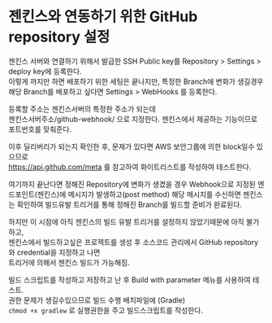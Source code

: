# 젠킨스와 연동하기 위한 GitHub repository 설정

젠킨스 서버와 연결하기 위해서 발급한 SSH Public key를 Repository > Settings > deploy key에 등록한다.    
이렇게 까지만 하면 배포하기 위한 세팅은 끝나지만, 특정한 Branch에 변화가 생길경우 해당 Branch를 배포하고 싶다면
Settings > WebHooks 를 등록한다.

등록할 주소는 젠킨스서버의 특정한 주소가 되는데    
젠킨스서버주소/github-webhook/ 으로 지정한다. 젠킨스에서 제공하는 기능이므로 포트번호를 맞춰준다.

이후 딜리버리가 되는지 확인한 후, 문제가 있다면 AWS 보안그룹에 의한 block일수 있으므로    
https://api.github.com/meta 를 참고하여 화이트리스트를 작성하여 테스트한다.

    

여기까지 끝난다면 정해진 Repository에 변화가 생겼을 경우 Webhook으로 지정된 엔드포인트(젠킨스)에 메시지가 발생하고(post method)
해당 메시지를 수신하면 젠킨스는 확인하여 빌드유발 트리거를 통해 정해진 Branch를 빌드할 준비가 완료된다.

하지만 이 시점에 아직 젠킨스의 빌드 유발 트리거를 설정하지 않았기때문에 아직 불가하고,    
젠킨스에서 빌드하고싶은 프로젝트를 생성 후 소스코드 관리에서 GitHub repository와 credential을 지정하고 나면    
트리거에 의해서 젠킨스 빌드가 가능해짐.

빌드 스크립트를 작성하고 저장하고 난 후 Build with parameter 메뉴를 사용하여 테스트.    
권한 문제가 생길수있으므로 빌드 수행 배치파일에 (Gradle)    
`chmod +x gradlew` 로 실행권한을 주고 빌드스크립트를 작성한다.

